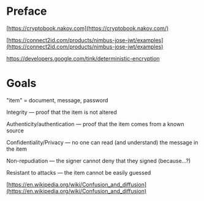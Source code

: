# Preface

[https://cryptobook.nakov.com](https://cryptobook.nakov.com/)

[https://connect2id.com/products/nimbus-jose-jwt/examples](https://connect2id.com/products/nimbus-jose-jwt/examples)

https://developers.google.com/tink/deterministic-encryption

# Goals

"item" = document, message, password

Integrity — proof that the item is not altered

Authenticity/authentication — proof that the item comes from a known source

Confidentiality/Privacy — no one can read (and understand) the message in the item

Non-repudiation — the signer cannot deny that they signed (because...?)

Resistant to attacks — the item cannot be easily guessed

[https://en.wikipedia.org/wiki/Confusion_and_diffusion](https://en.wikipedia.org/wiki/Confusion_and_diffusion)
